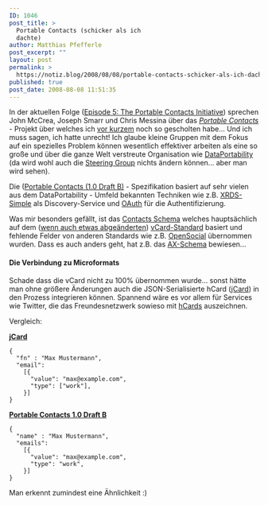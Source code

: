 ```yaml
---
ID: 1046
post_title: >
  Portable Contacts (schicker als ich
  dachte)
author: Matthias Pfefferle
post_excerpt: ""
layout: post
permalink: >
  https://notiz.blog/2008/08/08/portable-contacts-schicker-als-ich-dachte/
published: true
post_date: 2008-08-08 11:51:35
---
```

<!-- wp:paragraph -->
<p>In der aktuellen Folge (<a href="http://www.thesocialweb.tv/blog/2008/08/episode-5-the-p.html">Episode 5: The Portable Contacts Initiative</a>) sprechen John McCrea, Joseph Smarr und Chris Messina über das <a href="http://portablecontacts.net/"><em>Portable Contacts</em></a> - Projekt über welches ich <a href="https://notiz.blog/2008/06/30/wie-viel-portabilitiy-brauchen-wir-noch/">vor kurzem</a> noch so gescholten habe... Und ich muss sagen, ich hatte unrecht! Ich glaube kleine Gruppen mit dem Fokus auf ein spezielles Problem können wesentlich effektiver arbeiten als eine so große und über die ganze Welt verstreute Organisation wie <a href="http://dataportability.org">DataPortability</a> (da wird wohl auch die <a href="http://liako.biz/2008/07/the-dataportability-governance-framework-a-template/">Steering Group</a> nichts ändern können... aber man wird sehen).</p>
<!-- /wp:paragraph -->

<!-- wp:paragraph -->
<p>Die (<a href="http://portablecontacts.net/draft-spec.html">Portable Contacts (1.0 Draft B)</a> - Spezifikation basiert auf sehr vielen aus dem DataPortability - Umfeld bekannten Techniken wie z.B. <a href="http://xrds-simple.net/">XRDS-Simple</a> als Discovery-Service und <a href="http://oauth.net">OAuth</a> für die Authentifizierung.</p>
<!-- /wp:paragraph -->

<!-- wp:paragraph -->
<p>Was mir besonders gefällt, ist das <a href="http://portablecontacts.net/draft-spec.html#schema">Contacts Schema</a> welches hauptsächlich auf dem (<a href="http://portablecontacts.net/draft-spec.html#schema">wenn auch etwas abgeänderten</a>) <a href="http://tools.ietf.org/html/rfc2426">vCard-Standard</a> basiert und fehlende Felder von anderen Standards wie z.B. <a href="http://code.google.com/apis/opensocial/docs/0.8/restfulspec.html">OpenSocial</a> übernommen wurden. Dass es auch anders geht, hat z.B. das <a href="https://notiz.blog/2007/11/04/hcard-als-attribute-exchange-fuer-openid/">AX-Schema</a> bewiesen...</p>
<!-- /wp:paragraph -->

<!-- wp:heading {"level":4} -->
<h4>Die Verbindung zu Microformats</h4>
<!-- /wp:heading -->

<!-- wp:paragraph -->
<p>Schade dass die vCard nicht zu 100% übernommen wurde... sonst hätte man ohne größere Änderungen auch die JSON-Serialisierte hCard (<a href="http://microformats.org/wiki/jCard">jCard</a>) in den Prozess integrieren können. Spannend wäre es vor allem für Services wie Twitter, die das Freundesnetzwerk sowieso mit <a href="http://microformats.org/wiki/hCard">hCards</a> auszeichnen.</p>
<!-- /wp:paragraph -->

<!-- wp:paragraph -->
<p>Vergleich:</p>
<!-- /wp:paragraph -->

<!-- wp:paragraph -->
<p><strong><a href="http://microformats.org/wiki/jCard">jCard</a></strong></p>
<!-- /wp:paragraph -->

<!-- wp:code -->
<pre class="wp-block-code"><code>{
  "fn" : "Max Mustermann",
  "email":
    [{
      "value": "max@example.com",
      "type": ["work"],
    }]
}</code></pre>
<!-- /wp:code -->

<!-- wp:paragraph -->
<p><strong><a href="http://portablecontacts.net/draft-spec.html#anchor19">Portable Contacts 1.0 Draft B</a></strong></p>
<!-- /wp:paragraph -->

<!-- wp:code -->
<pre class="wp-block-code"><code>{
  "name" : "Max Mustermann",
  "emails":
    [{
      "value": "max@example.com",
      "type": "work",
    }]
}</code></pre>
<!-- /wp:code -->

<!-- wp:paragraph -->
<p>Man erkennt zumindest eine Ähnlichkeit :)</p>
<!-- /wp:paragraph -->